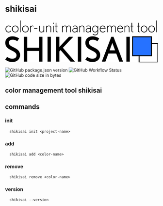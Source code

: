 # shikisai

![shikisai color-unit management tool](/static/assets/logo/main.min.svg)

![GitHub package.json version](https://img.shields.io/github/package-json/v/ken7253/shikisai?style=flat-square)
![GitHub Workflow Status](https://img.shields.io/github/workflow/status/ken7253/shikisai/CodeQL?style=flat-square)
![GitHub code size in bytes](https://img.shields.io/github/languages/code-size/ken7253/shikisai?style=flat-square)

## color management tool shikisai

## commands

### init

```npm
  shikisai init <project-name>
```

### add

```npm
  shikisai add <color-name>
```

### remove

```npm
  shikisai remove <color-name>
```

### version

```npm
  shikisai --version
```
